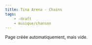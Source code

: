 ```yaml
---
title: Tina Arena - Chains
tags:
    - -draft
    - musique/chanson
---
```


Page créée automatiquement, mais vide.
